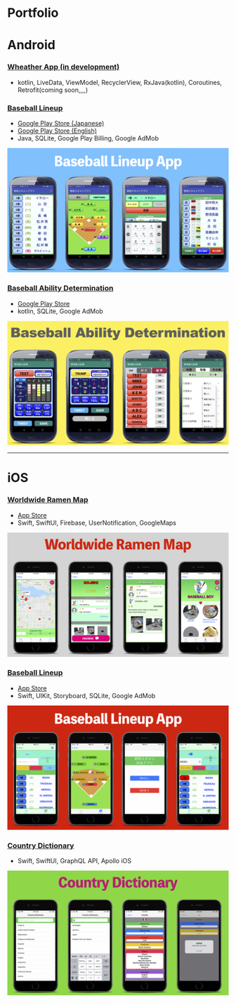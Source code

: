 # Portfolio
# Android
### [Wheather App (in development)](https://github.com/korosaka/WeatherAppAndroid)
- kotlin, LiveData, ViewModel, RecyclerView, RxJava(kotlin), Coroutines, Retrofit(coming soon,,,,)

### [Baseball Lineup](https://github.com/korosaka/baseball_lineup_jp)
- [Google Play Store (Japanese)](https://play.google.com/store/apps/details?id=com.websarva.wings.android.dasenapp)
- [Google Play Store (English)](https://play.google.com/store/apps/details?id=com.websarva.wings.android.baseballstartinglineup)
- Java, SQLite, Google Play Billing, Google AdMob
<img src="https://github.com/korosaka/source_image/blob/main/lineup_android/lineup_screenshots.png" width="540px">

### [Baseball Ability Determination](https://github.com/korosaka/baseball_ability_app)
- [Google Play Store](https://play.google.com/store/apps/details?id=com.websarva.wings.android.abiityofbaseball)
- kotlin, SQLite, Google AdMob
<img src="https://github.com/korosaka/source_image/blob/main/ability/ability_screenshots.png" width="540px">

---

# iOS
### [Worldwide Ramen Map](https://github.com/korosaka/Ramen_shop_searching)
- [App Store](https://apps.apple.com/ca/app/worldwide-ramen-map/id1551605247#?platform=iphone)
- Swift, SwiftUI, Firebase, UserNotification, GoogleMaps
<img src="https://github.com/korosaka/source_image/blob/main/ramen_map/ramen_map_screenshots.png" width="540px">

### [Baseball Lineup](https://github.com/korosaka/Baseball_Lineup_iOS)
- [App Store](https://apps.apple.com/ca/app/%E9%87%8E%E7%90%83%E3%82%B9%E3%82%BF%E3%83%A1%E3%83%B3%E4%BD%9C%E6%88%90%E3%82%A2%E3%83%97%E3%83%AA/id1557158760#?platform=iphone)
- Swift, UIKit, Storyboard, SQLite, Google AdMob
<img src="https://github.com/korosaka/source_image/blob/main/lineup_ios/lineup_screenshots.png" width="540px">

### [Country Dictionary](https://github.com/korosaka/CountryDictionary)
- Swift, SwiftUI, GraphQL API, Apollo iOS
<img src="https://github.com/korosaka/source_image/blob/main/country_dictionary/country_dictionary_screenshots.png" width="540px">



